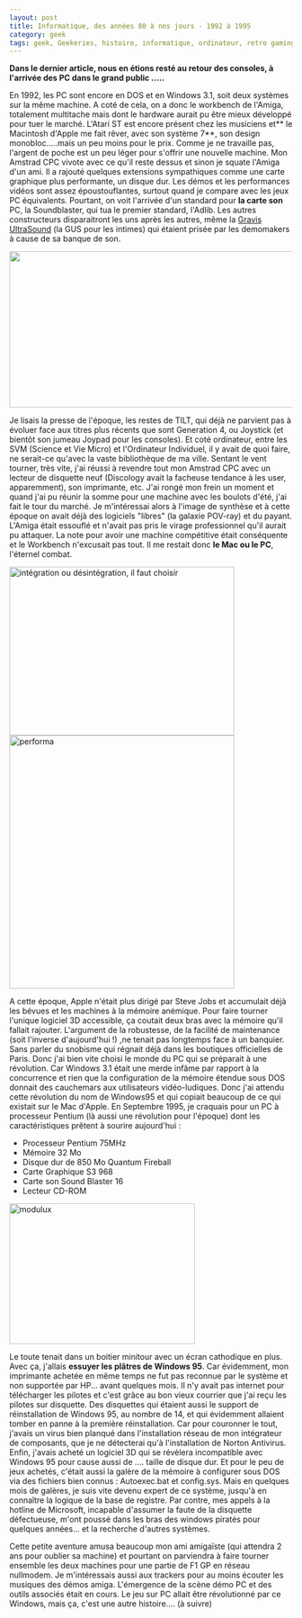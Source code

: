 ```yaml
---
layout: post
title: Informatique, des années 80 à nos jours - 1992 à 1995
category: geek
tags: geek, Geekeries, histoire, informatique, ordinateur, retro gaming, 1990s
---
```

**Dans le dernier article, nous en étions resté au retour des consoles, à l'arrivée des PC dans le grand public .....**

En 1992, les PC sont encore en DOS et en Windows 3.1, soit deux systèmes sur la même machine. A coté de cela, on a donc le workbench de l'Amiga, totalement multitache mais dont le hardware aurait pu être mieux développé pour tuer le marché. L'Atari ST est encore présent chez les musiciens et** le Macintosh d'Apple me fait rêver, avec son système 7**, son design monobloc.....mais un peu moins pour le prix. Comme je ne travaille pas, l'argent de poche est un peu léger pour s'offrir une nouvelle machine. Mon Amstrad CPC vivote avec ce qu'il reste dessus et sinon je squate l'Amiga d'un ami. Il a rajouté quelques extensions sympathiques comme une carte graphique plus performante, un disque dur. Les démos et les performances vidéos sont assez époustouflantes, surtout quand je compare avec les jeux PC équivalents. Pourtant, on voit l'arrivée d'un standard pour **la carte son** PC, la Soundblaster, qui tua le premier standard, l'Adlib. Les autres constructeurs disparaitront les uns après les autres, même la <a href="https://fr.wikipedia.org/wiki/Gravis_Ultrasound">Gravis UltraSound</a> (la GUS pour les intimes) qui étaient prisée par les demomakers à cause de sa banque de son.

<img class="alignnone" src="https://upload.wikimedia.org/wikipedia/commons/a/a3/Ultrasound_classic.jpg" alt="" width="640" height="278" />

Je lisais la presse de l'époque, les restes de TILT, qui déjà ne parvient pas à évoluer face aux titres plus récents que sont Generation 4, ou Joystick (et bientôt son jumeau Joypad pour les consoles). Et coté ordinateur, entre les SVM (Science et Vie Micro) et l'Ordinateur Individuel, il y avait de quoi faire, ne serait-ce qu'avec la vaste bibliothèque de ma ville. Sentant le vent tourner, très vite, j'ai réussi à revendre tout mon Amstrad CPC avec un lecteur de disquette neuf (Discology avait la facheuse tendance à les user, apparemment), son imprimante, etc. J'ai rongé mon frein un moment et quand j'ai pu réunir la somme pour une machine avec les boulots d'été, j'ai fait le tour du marché. Je m'intéressai alors à l'image de synthèse et à cette époque on avait déjà des logiciels "libres" (la galaxie POV-ray) et du payant. L'Amiga était essouflé et n'avait pas pris le virage professionnel qu'il aurait pu attaquer. La note pour avoir une machine compétitive était conséquente et le Workbench n'excusait pas tout. Il me restait donc **le Mac ou le PC**, l'éternel combat.

<img class="size-full wp-image-1331" src="https://cheziceman.files.wordpress.com/2016/04/a1200.jpg" alt="intégration ou désintégration, il faut choisir" width="400" height="300" />

<img class="alignnone size-full wp-image-1107" src="https://cheziceman.files.wordpress.com/2016/03/performa-e1458486738413.jpg" alt="performa" width="400" height="450" />

A cette époque, Apple n'était plus dirigé par Steve Jobs et accumulait déjà les bévues et les machines à la mémoire anémique. Pour faire tourner l'unique logiciel 3D accessible, ça coutait deux bras avec la mémoire qu'il fallait rajouter. L'argument de la robustesse, de la facilité de maintenance (soit l'inverse d'aujourd'hui !) ,ne tenait pas longtemps face à un banquier. Sans parler du snobisme qui régnait déjà dans les boutiques officielles de Paris. Donc j'ai bien vite choisi le monde du PC qui se préparait à une révolution. Car Windows 3.1 était une merde infâme par rapport à la concurrence et rien que la configuration de la mémoire étendue sous DOS donnait des cauchemars aux utilisateurs vidéo-ludiques. Donc j'ai attendu cette révolution du nom de Windows95 et qui copiait beaucoup de ce qui existait sur le Mac d'Apple. En Septembre 1995, je craquais pour un PC à processeur Pentium (là aussi une révolution pour l'époque) dont les caractéristiques prêtent à sourire aujourd'hui :

* Processeur Pentium 75MHz
* Mémoire 32 Mo
* Disque dur de 850 Mo Quantum Fireball
* Carte Graphique S3 968
* Carte son Sound Blaster 16
* Lecteur CD-ROM

<img class="alignnone size-full wp-image-1108" src="https://cheziceman.files.wordpress.com/2016/03/modulux-e1458486820972.jpg" alt="modulux" width="330" height="250" />

Le toute tenait dans un boitier minitour avec un écran cathodique en plus. Avec ça, j'allais **essuyer les plâtres de Windows 95**. Car évidemment, mon imprimante achetée en même temps ne fut pas reconnue par le système et non supportée par HP... avant quelques mois. Il n'y avait pas internet pour télécharger les pilotes et c'est grâce au bon vieux courrier que j'ai reçu les pilotes sur disquette. Des disquettes qui étaient aussi le support de réinstallation de Windows 95, au nombre de 14, et qui évidemment allaient tomber en panne à la première réinstallation. Car pour couronner le tout, j'avais un virus bien planqué dans l'installation réseau de mon intégrateur de composants, que je ne détecterai qu'à l'installation de Norton Antivirus. Enfin, j'avais acheté un logiciel 3D qui se révèlera incompatible avec Windows 95 pour cause aussi de .... taille de disque dur. Et pour le peu de jeux achetés, c'était aussi la galère de la mémoire à configurer sous DOS via des fichiers bien connus : Autoexec.bat et config.sys. Mais en quelques mois de galères, je suis vite devenu expert de ce système, jusqu'à en connaître la logique de la base de registre. Par contre, mes appels à la hotline de Microsoft, incapable d'assumer la faute de la disquette défectueuse, m'ont poussé dans les bras des windows piratés pour quelques années... et la recherche d'autres systèmes.

Cette petite aventure amusa beaucoup mon ami amigaïste (qui attendra 2 ans pour oublier sa machine) et pourtant on parviendra à faire tourner ensemble les deux machines pour une partie de F1 GP en réseau nullmodem. Je m'intéressais aussi aux trackers pour au moins écouter les musiques des démos amiga. L'émergence de la scène démo PC et des outils associés était en cours. Le jeu sur PC allait être révolutionné par ce Windows, mais ça, c'est une autre histoire.... (à suivre)
